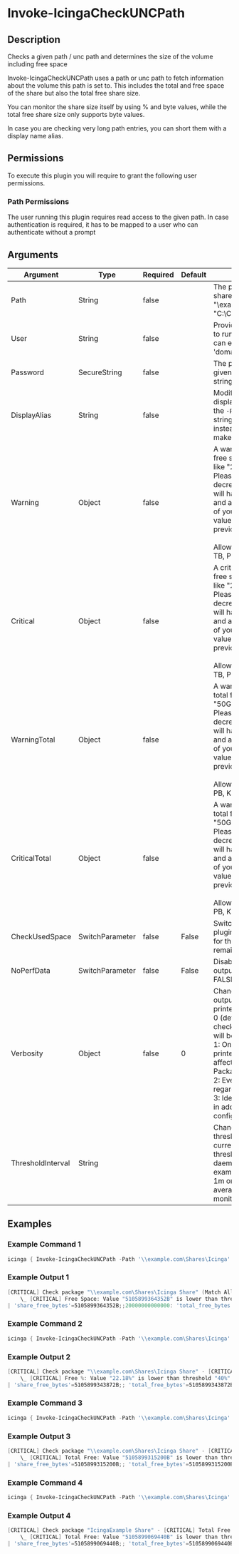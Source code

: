 # Invoke-IcingaCheckUNCPath

## Description

Checks a given path / unc path and determines the size of the volume including free space

Invoke-IcingaCheckUNCPath uses a path or unc path to fetch information about the volume this
path is set to. This includes the total and free space of the share but also the total free share size.

You can monitor the share size itself by using % and byte values, while the total free share size only supports byte values.

In case you are checking very long path entries, you can short them with a display name alias.

## Permissions

To execute this plugin you will require to grant the following user permissions.

### Path Permissions

The user running this plugin requires read access to the given path. In case authentication is required, it has to be mapped to a user
who can authenticate without a prompt

## Arguments

| Argument | Type | Required | Default | Description |
| ---      | ---  | ---      | ---     | ---         |
| Path | String | false |  | The path to a volume or network share you want to monitor, like "\\example.com\Home" or "C:\ClusterSharedVolume\Volume1" |
| User | String | false |  | Provide a username and/or domain to run this check for. The format can either be 'domain\user' or 'domain@user' |
| Password | SecureString | false |  | The password to authenticate the given user for. Has to be a secure string |
| DisplayAlias | String | false |  | Modifies the plugin output to not display the value provided within the `-Path` argument but to use this string value<br /> instead of shorten the output and make it more visual appealing. |
| Warning | Object | false |  | A warning threshold for the shares free space in either % or byte units, like "20%:" or "50GB:"<br /> Please note that this value is decreasing over time, therefor you will have to use the plugin handler and add ":" at the end<br /> of your input to check for "current value < threshold" like in the previous example<br /> <br /> Allowed units: %, B, KB, MB, GB, TB, PB, KiB, MiB, GiB, TiB, PiB |
| Critical | Object | false |  | A critical threshold for the shares free space in either % or byte units, like "20%:" or "50GB:"<br /> Please note that this value is decreasing over time, therefor you will have to use the plugin handler and add ":" at the end<br /> of your input to check for "current value < threshold" like in the previous example<br /> <br /> Allowed units: %, B, KB, MB, GB, TB, PB, KiB, MiB, GiB, TiB, PiB |
| WarningTotal | Object | false |  | A warning threshold for the shares total free space in byte units, like "50GB:"<br /> Please note that this value is decreasing over time, therefor you will have to use the plugin handler and add ":" at the end<br /> of your input to check for "current value < threshold" like in the previous example<br /> <br /> Allowed units: B, KB, MB, GB, TB, PB, KiB, MiB, GiB, TiB, PiB |
| CriticalTotal | Object | false |  | A warning threshold for the shares total free space in byte units, like "50GB:"<br /> Please note that this value is decreasing over time, therefor you will have to use the plugin handler and add ":" at the end<br /> of your input to check for "current value < threshold" like in the previous example<br /> <br /> Allowed units: B, KB, MB, GB, TB, PB, KiB, MiB, GiB, TiB, PiB |
| CheckUsedSpace | SwitchParameter | false | False | Switches the behaviour of the plugin from checking with threshold for the free space (default) to the remaining (used) space instead |
| NoPerfData | SwitchParameter | false | False | Disables the performance data output of this plugin. Default to FALSE. |
| Verbosity | Object | false | 0 | Changes the behavior of the plugin output which check states are printed:<br /> 0 (default): Only service checks/packages with state not OK will be printed<br /> 1: Only services with not OK will be printed including OK checks of affected check packages including Package config<br /> 2: Everything will be printed regardless of the check state<br /> 3: Identical to Verbose 2, but prints in addition the check package configuration e.g (All must be [OK]) |
| ThresholdInterval | String |  |  | Change the value your defined threshold checks against from the current value to a collected time threshold of the Icinga for Windows daemon, as described [here](https://icinga.com/docs/icinga-for-windows/latest/doc/110-Installation/06-Collect-Metrics-over-Time/). An example for this argument would be 1m or 15m which will use the average of 1m or 15m for monitoring. |

## Examples

### Example Command 1

```powershell
icinga { Invoke-IcingaCheckUNCPath -Path '\\example.com\Shares\Icinga' -Critical '20TB:' }
```

### Example Output 1

```powershell
[CRITICAL] Check package "\\example.com\Shares\Icinga Share" (Match All) - [CRITICAL] Free Space
    \_ [CRITICAL] Free Space: Value "5105899364352B" is lower than threshold "20000000000000B"
| 'share_free_bytes'=5105899364352B;;20000000000000: 'total_free_bytes'=5105899364352B;; 'share_size'=23016091746304B;; 'share_free_percent'=22.18%;;;0;100    
```

### Example Command 2

```powershell
icinga { Invoke-IcingaCheckUNCPath -Path '\\example.com\Shares\Icinga' -Critical '40%:' }
```

### Example Output 2

```powershell
[CRITICAL] Check package "\\example.com\Shares\Icinga Share" - [CRITICAL] Free %
    \_ [CRITICAL] Free %: Value "22.18%" is lower than threshold "40%"
| 'share_free_bytes'=5105899343872B;; 'total_free_bytes'=5105899343872B;; 'share_size'=23016091746304B;; 'share_free_percent'=22.18%;;40:;0;100    
```

### Example Command 3

```powershell
icinga { Invoke-IcingaCheckUNCPath -Path '\\example.com\Shares\Icinga' -CriticalTotal '20TB:' }
```

### Example Output 3

```powershell
[CRITICAL] Check package "\\example.com\Shares\Icinga Share" - [CRITICAL] Total Free
    \_ [CRITICAL] Total Free: Value "5105899315200B" is lower than threshold "20000000000000B"
| 'share_free_bytes'=5105899315200B;; 'total_free_bytes'=5105899315200B;;20000000000000: 'share_size'=23016091746304B;; 'share_free_percent'=22.18%;;;0;100    
```

### Example Command 4

```powershell
icinga { Invoke-IcingaCheckUNCPath -Path '\\example.com\Shares\Icinga' -DisplayAlias 'IcingaExample' -CriticalTotal '20TB:' }
```

### Example Output 4

```powershell
[CRITICAL] Check package "IcingaExample Share" - [CRITICAL] Total Free
    \_ [CRITICAL] Total Free: Value "5105899069440B" is lower than threshold "20000000000000B"
| 'share_free_bytes'=5105899069440B;; 'total_free_bytes'=5105899069440B;;20000000000000: 'share_size'=23016091746304B;; 'share_free_percent'=22.18%;;;0;100    
```


